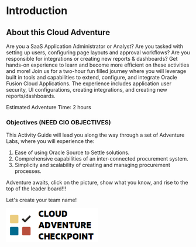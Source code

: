 # Introduction

## About this Cloud Adventure

Are you a SaaS Application Administrator or Analyst? Are you tasked with setting up users, configuring page layouts and approval workflows? Are you responsible for integrations or creating new reports & dashboards? Get hands-on experience to learn and become more efficient on these activities and more! Join us for a two-hour fun filled journey where you will leverage built in tools and capabilities to extend, configure, and integrate Oracle Fusion Cloud Applications. The experience includes application user security, UI configurations, creating integrations, and creating new reports/dashboards. 

Estimated Adventure Time: 2 hours

### **Objectives (NEED CIO OBJECTIVES)**

This Activity Guide will lead you along the way through a set of Adventure Labs, where you will experience the:
1.	Ease of using Oracle Source to Settle solutions.
2.	Comprehensive capabilities of an inter-connected procurement system.
3.  Simplicity and scalability of creating and managing procurement processes.

Adventure awaits, click on the picture, show what you know, and rise to the top of the leader board!!! 

Let's create your team name!

[![Cloud Adventure](images/cloud-adventure-checkpoint-image.png)](https://apex.oracle.com/pls/apex/f?p=159406:LOGIN_TEAM:::::CC:SCMCLOUDADVENTURE) 
    


